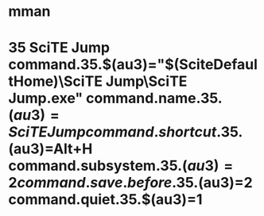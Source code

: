 # mman
# 35 SciTE Jump command.35.$(au3)="$(SciteDefaultHome)\SciTE Jump\SciTE Jump.exe" command.name.35.$(au3)=SciTE Jump command.shortcut.35.$(au3)=Alt+H command.subsystem.35.$(au3)=2 command.save.before.35.$(au3)=2 command.quiet.35.$(au3)=1
